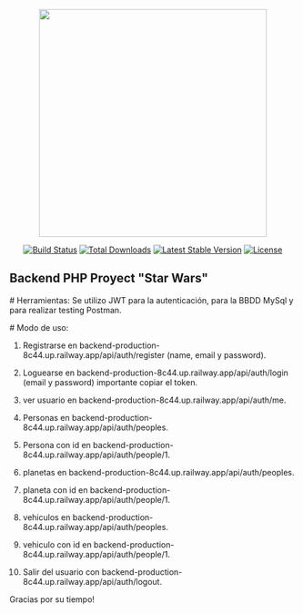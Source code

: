 <p align="center"><a href="https://laravel.com" target="_blank"><img src="https://raw.githubusercontent.com/laravel/art/master/logo-lockup/5%20SVG/2%20CMYK/1%20Full%20Color/laravel-logolockup-cmyk-red.svg" width="400"></a></p>

<p align="center">
<a href="https://travis-ci.org/laravel/framework"><img src="https://travis-ci.org/laravel/framework.svg" alt="Build Status"></a>
<a href="https://packagist.org/packages/laravel/framework"><img src="https://img.shields.io/packagist/dt/laravel/framework" alt="Total Downloads"></a>
<a href="https://packagist.org/packages/laravel/framework"><img src="https://img.shields.io/packagist/v/laravel/framework" alt="Latest Stable Version"></a>
<a href="https://packagist.org/packages/laravel/framework"><img src="https://img.shields.io/packagist/l/laravel/framework" alt="License"></a>
</p>

## Backend PHP Proyect "Star Wars" 
 
<p>
   # Herramientas: 
        Se utilizo JWT para la autenticación, para la BBDD MySql y para realizar testing Postman.
</p>
<p>
   # Modo de uso:
    
   1) Registrarse en backend-production-8c44.up.railway.app/api/auth/register (name, email y password).
   2) Loguearse en backend-production-8c44.up.railway.app/api/auth/login (email y password) importante copiar el token.
   3) ver usuario en backend-production-8c44.up.railway.app/api/auth/me.
   
   4) Personas en backend-production-8c44.up.railway.app/api/auth/peoples.
   5) Persona con id en backend-production-8c44.up.railway.app/api/auth/people/1.
   
   6) planetas en backend-production-8c44.up.railway.app/api/auth/peoples.
   7) planeta con id en backend-production-8c44.up.railway.app/api/auth/people/1.
   
   8) vehiculos en backend-production-8c44.up.railway.app/api/auth/peoples.
   9) vehiculo con id en backend-production-8c44.up.railway.app/api/auth/people/1.
   
   10) Salir del usuario con backend-production-8c44.up.railway.app/api/auth/logout.
</p>

<p>
    Gracias por su tiempo!
</p>

